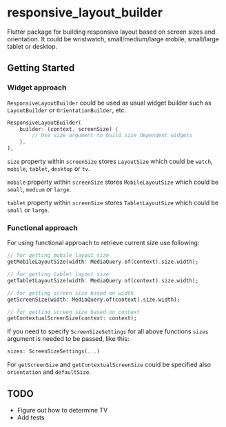 # responsive_layout_builder

Flutter package for building responsive layout based on screen sizes and orientation.
It could be wristwatch, small/medium/large mobile, small/large tablet or desktop.

## Getting Started

### Widget approach

`ResponsiveLayoutBuilder` could be used as usual widget builder such as `LayoutBuilder` or `OrientationBuilder`, etc.

```dart
ResponsiveLayoutBuilder(
    builder: (context, screenSize) {
        // Use size argument to build size dependent widgets
    },
),
```

`size` property within `screenSize` stores `LayoutSize` which could be `watch`, `mobile`, `tablet`, `desktop` or `tv`.

`mobile` property within `screenSize` stores `MobileLayoutSize` which could be `small`, `medium` or `large`.

`tablet` property within `screenSize` stores `TabletLayoutSize` which could be `small` or `large`.

### Functional approach

For using functional approach to retrieve current size use following:

```dart
// for getting mobile layout size 
getMobileLayoutSize(width: MediaQuery.of(context).size.width);

// for getting tablet layout size 
getTabletLayoutSize(width: MediaQuery.of(context).size.width);

// for getting screen size based on width
getScreenSize(width: MediaQuery.of(context).size.width);

// for getting screen size based on context 
getContextualScreenSize(context: context);
```

If you need to specify `ScreenSizeSettings` for all above functions `sizes` argument is needed to be passed, like this:

```dart
sizes: ScreenSizeSettings(...)
```

For `getScreenSize` and `getContextualScreenSize` could be specified also `orientation` and `defaultSize`.

## TODO

* Figure out how to determine TV
* Add tests
